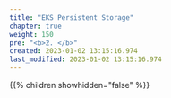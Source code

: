 ```yaml
---
title: "EKS Persistent Storage"
chapter: true
weight: 150
pre: "<b>2. </b>"
created: 2023-01-02 13:15:16.974
last_modified: 2023-01-02 13:15:16.974
---
```



{{% children showhidden="false" %}}

